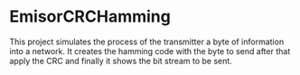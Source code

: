 # EmisorCRCHamming
This project simulates the process of the  transmitter a byte of information into a network. It creates the hamming code with the byte to send after that apply the CRC and finally it shows the  bit stream to be sent.
